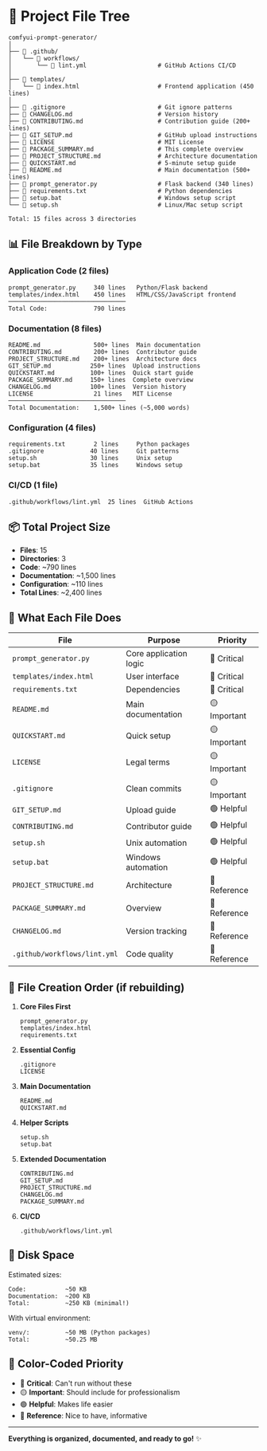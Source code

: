# 🌳 Project File Tree

```
comfyui-prompt-generator/
│
├── 📁 .github/
│   └── 📁 workflows/
│       └── 📄 lint.yml                    # GitHub Actions CI/CD
│
├── 📁 templates/
│   └── 📄 index.html                      # Frontend application (450 lines)
│
├── 📄 .gitignore                          # Git ignore patterns
├── 📄 CHANGELOG.md                        # Version history
├── 📄 CONTRIBUTING.md                     # Contribution guide (200+ lines)
├── 📄 GIT_SETUP.md                        # GitHub upload instructions
├── 📄 LICENSE                             # MIT License
├── 📄 PACKAGE_SUMMARY.md                  # This complete overview
├── 📄 PROJECT_STRUCTURE.md                # Architecture documentation
├── 📄 QUICKSTART.md                       # 5-minute setup guide
├── 📄 README.md                           # Main documentation (500+ lines)
├── 📄 prompt_generator.py                 # Flask backend (340 lines)
├── 📄 requirements.txt                    # Python dependencies
├── 📄 setup.bat                           # Windows setup script
└── 📄 setup.sh                            # Linux/Mac setup script

Total: 15 files across 3 directories
```

## 📊 File Breakdown by Type

### Application Code (2 files)
```
prompt_generator.py     340 lines   Python/Flask backend
templates/index.html    450 lines   HTML/CSS/JavaScript frontend
─────────────────────────────────
Total Code:             790 lines
```

### Documentation (8 files)
```
README.md               500+ lines  Main documentation
CONTRIBUTING.md         200+ lines  Contributor guide
PROJECT_STRUCTURE.md    200+ lines  Architecture docs
GIT_SETUP.md           250+ lines  Upload instructions
QUICKSTART.md          100+ lines  Quick start guide
PACKAGE_SUMMARY.md     150+ lines  Complete overview
CHANGELOG.md           100+ lines  Version history
LICENSE                 21 lines   MIT License
─────────────────────────────────
Total Documentation:    1,500+ lines (~5,000 words)
```

### Configuration (4 files)
```
requirements.txt        2 lines     Python packages
.gitignore             40 lines     Git patterns
setup.sh               30 lines     Unix setup
setup.bat              35 lines     Windows setup
```

### CI/CD (1 file)
```
.github/workflows/lint.yml  25 lines  GitHub Actions
```

## 📦 Total Project Size

- **Files**: 15
- **Directories**: 3  
- **Code**: ~790 lines
- **Documentation**: ~1,500 lines
- **Configuration**: ~110 lines
- **Total Lines**: ~2,400 lines

## 🎯 What Each File Does

| File | Purpose | Priority |
|------|---------|----------|
| `prompt_generator.py` | Core application logic | 🔴 Critical |
| `templates/index.html` | User interface | 🔴 Critical |
| `requirements.txt` | Dependencies | 🔴 Critical |
| `README.md` | Main documentation | 🟡 Important |
| `QUICKSTART.md` | Quick setup | 🟡 Important |
| `LICENSE` | Legal terms | 🟡 Important |
| `.gitignore` | Clean commits | 🟡 Important |
| `GIT_SETUP.md` | Upload guide | 🟢 Helpful |
| `CONTRIBUTING.md` | Contributor guide | 🟢 Helpful |
| `setup.sh` | Unix automation | 🟢 Helpful |
| `setup.bat` | Windows automation | 🟢 Helpful |
| `PROJECT_STRUCTURE.md` | Architecture | 🔵 Reference |
| `PACKAGE_SUMMARY.md` | Overview | 🔵 Reference |
| `CHANGELOG.md` | Version tracking | 🔵 Reference |
| `.github/workflows/lint.yml` | Code quality | 🔵 Reference |

## 🚀 File Creation Order (if rebuilding)

1. **Core Files First**
   ```
   prompt_generator.py
   templates/index.html
   requirements.txt
   ```

2. **Essential Config**
   ```
   .gitignore
   LICENSE
   ```

3. **Main Documentation**
   ```
   README.md
   QUICKSTART.md
   ```

4. **Helper Scripts**
   ```
   setup.sh
   setup.bat
   ```

5. **Extended Documentation**
   ```
   CONTRIBUTING.md
   GIT_SETUP.md
   PROJECT_STRUCTURE.md
   CHANGELOG.md
   PACKAGE_SUMMARY.md
   ```

6. **CI/CD**
   ```
   .github/workflows/lint.yml
   ```

## 💾 Disk Space

Estimated sizes:
```
Code:           ~50 KB
Documentation:  ~200 KB
Total:          ~250 KB (minimal!)
```

With virtual environment:
```
venv/:          ~50 MB (Python packages)
Total:          ~50.25 MB
```

## 🎨 Color-Coded Priority

- 🔴 **Critical**: Can't run without these
- 🟡 **Important**: Should include for professionalism
- 🟢 **Helpful**: Makes life easier
- 🔵 **Reference**: Nice to have, informative

---

**Everything is organized, documented, and ready to go!** ✨
